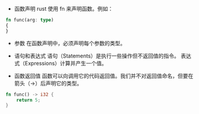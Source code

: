 + 函数声明
rust 使用 fn 来声明函数。例如：
```rust
fn func(arg: type)
{
}
```

+ 参数
在函数声明中，必须声明每个参数的类型。

+ 语句和表达式
语句（Statements）是执行一些操作但不返回值的指令。
表达式（Expressions）计算并产生一个值。

+ 函数返回值
函数可以向调用它的代码返回值。我们并不对返回值命名，但要在箭头（->）后声明它的类型。
```rust
fn func() -> i32 {
    return 5;
}
```
